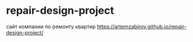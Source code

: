 # repair-design-project
сайт компании по ремонту квартир
 https://artemzabirov.github.io/repair-design-project/
 
